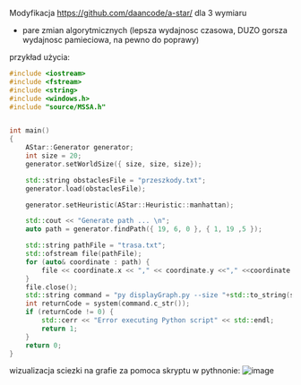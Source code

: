 Modyfikacja https://github.com/daancode/a-star/ dla 3 wymiaru
+ pare zmian algorytmicznych (lepsza wydajnosc czasowa, DUZO gorsza wydajnosc pamieciowa, na pewno do poprawy)


przykład użycia: 

```cpp
#include <iostream>
#include <fstream>
#include <string>
#include <windows.h>
#include "source/MSSA.h"


int main()
{
    AStar::Generator generator;
    int size = 20;
    generator.setWorldSize({ size, size, size});

    std::string obstaclesFile = "przeszkody.txt";
    generator.load(obstaclesFile);

    generator.setHeuristic(AStar::Heuristic::manhattan);

    std::cout << "Generate path ... \n";
    auto path = generator.findPath({ 19, 6, 0 }, { 1, 19 ,5 });

    std::string pathFile = "trasa.txt";
    std::ofstream file(pathFile);
    for (auto& coordinate : path) {
        file << coordinate.x << "," << coordinate.y <<"," <<coordinate.z<< "\n";
    }
    file.close();
    std::string command = "py displayGraph.py --size "+std::to_string(size)+" "+std::to_string(size) + " "+std::to_string(size) + " " + obstaclesFile + " " + pathFile;
    int returnCode = system(command.c_str());
    if (returnCode != 0) {
        std::cerr << "Error executing Python script" << std::endl;
        return 1;
    }
    return 0;
}
```
wizualizacja sciezki na grafie za pomoca skryptu w pythnonie:
![image](https://github.com/ssasied/3D-A-/assets/115064635/99cea8d6-d38c-400c-b8a5-9600e542290e)
